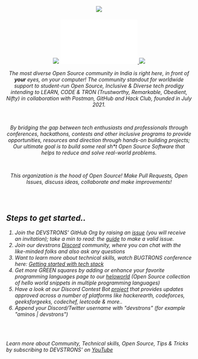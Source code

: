 <i>
    <div align="center">
        <div>
            <img src="https://raw.githubusercontent.com/devstrons/artwork/master/rebrands/devstrons-header.png" />
        </div>
        <br />
        <div>
            <img src="https://raw.githubusercontent.com/devstrons/artwork/master/Stock%20assets/GIF/Waving-Devstrons-GIF.gif" width="10%" />
            <a href="https://zaap.bio/devstrons">
                <img src="wave-box.svg" width="210" height="120" alt="Click to see the source">
            </a>
            <img src="https://raw.githubusercontent.com/devstrons/artwork/master/Stock%20assets/GIF/Waving-Devstrons-GIF.gif" width="10%" />
        </div>
            <p align="center">
            The most diverse Open Source community in India is right here, in front of <b>your</b> eyes, on your computer! The community standout for worldwide support to student-run Open Source, Inclusive & Diverse tech prodigy intending to LEARN, CODE & TRON (Trustworthy, Remarkable, Obedient, Nifty) in collaboration with Postman, GitHub and Hack Club, founded in July 2021.
            </p>
            <br />
            <p> By bridging the gap between tech enthusiasts and professionals through conferences, hackathons, contests and other inclusive programs to provide opportunities, resources and direction through hands-on building projects; Our ultimate goal is to build some real sh*t Open Source Software that helps to reduce and solve real-world problems. </p>
            <br />
            <p> This organization is the hood of <i> Open Source</i>! Make Pull Requests, Open Issues, discuss ideas, collaborate and make improvements! </p>
    </div>
    <br />
    <br />
    <!-- Steps to get started -->
    <div>
        <h2><i>Steps to get started..</i></h2>
        <ol>
            <li> Join the DEVSTRONS' GitHub Org by raising an <a href="https://github.com/devstrons/support/issues/new?assignees=&amp;labels=invitation&amp;template=invitation.yml&title=Looking+forward+to+getting+involved+and+contributing+to+the+community+🎉">issue</a> (you will receive an invitation); take a min to read: the <a href="https://github.com/devstrons/support/blob/main/CONTRIBUTING.md">guide</a> to make a valid issue.</li>
            <li> Join our devstrons <a href="http://discord.devstrons.org">Discord</a> community, where you can chat with the like-minded folks and also ask any questions </li>
            <li> Want to learn more about technical skills, watch BUGTRONS conference here: <a href="https://bit.ly/bugtrons2-con">Getting started with tech stack</a>
            <li> Get more GREEN squares by adding or enhance your favorite programming languages page to our <a href="https://heloworld.vercel.app/">heloworld</a> (Open Source collection of hello world snippets in multiple programming languages)</li>
            <li> Have a look at our Discord Contest Bot <a href="https://github.com/bugtrons/contest-bot">project</a> that provides updates approved across a number of platforms like hackerearth, codeforces, geeksforgeeks, codechef, leetcode & more..</li>
            <li> Append your Discord/Twitter username with "devstrons" (for example "aminos | devstrons")</li>
        </ol>
        <br />
        <br />
        <p>Learn more about Community, Technical skills, Open Source, Tips & Tricks by subscribing to DEVSTRONS' on <a href="http://youtube.com/devstrons">YouTube</a></p>
    </div>
</i>

